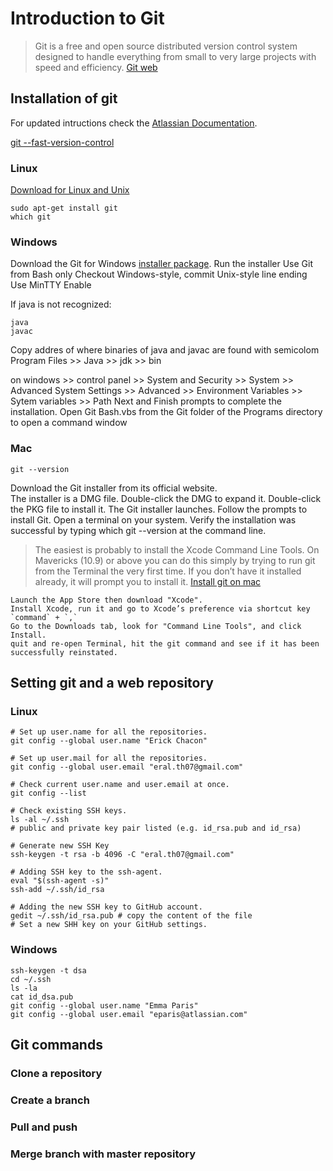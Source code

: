 # Introduction to Git

>  Git is a free and open source distributed version control system designed to handle everything from small to very large projects with speed and efficiency. [Git web](https://git-scm.com/)

## Installation of git

For updated intructions check the [Atlassian Documentation](https://confluence.atlassian.com/bitbucket/set-up-git-744723531.html).

[git --fast-version-control](https://git-scm.com/downloads)

### Linux

[Download for Linux and Unix](https://git-scm.com/download/linux)

```
sudo apt-get install git
which git
```

### Windows

Download the Git for Windows [installer package](https://git-scm.com/download/win).
Run the installer
Use Git from Bash only
Checkout Windows-style, commit Unix-style line ending
Use MinTTY
Enable

If java is not recognized:
```
java
javac
```
Copy addres of where binaries of java and javac are found with semicolom
Program Files >> Java >> jdk >> bin 

on
windows >> control panel >> System and Security >> System >> 
Advanced System Settings >> Advanced >> Environment Variables >> Sytem variables >> Path
Next and Finish prompts to complete the installation.
Open Git Bash.vbs from the Git folder of the Programs directory to open a command window

### Mac

```
git --version
```
Download the Git installer from its official website.  
The installer is a DMG file. 
Double-click the DMG to expand it.
Double-click the PKG file to install it.
The Git installer launches.
Follow the prompts to install Git.
Open a terminal on your system.
Verify the installation was successful by typing which git --version at the command line.



> The easiest is probably to install the Xcode Command Line Tools. On Mavericks (10.9) or above you can do this simply by trying to run git from the Terminal the very first time. If you don’t have it installed already, it will prompt you to install it. [Install git on mac](https://git-scm.com/book/en/v2/Getting-Started-Installing-Git)

```
Launch the App Store then download "Xcode".
Install Xcode, run it and go to Xcode’s preference via shortcut key `command` + `,`
Go to the Downloads tab, look for "Command Line Tools", and click Install.
quit and re-open Terminal, hit the git command and see if it has been successfully reinstated.
```

## Setting git and a web repository

### Linux

```
# Set up user.name for all the repositories.
git config --global user.name "Erick Chacon"

# Set up user.mail for all the repositories.
git config --global user.email "eral.th07@gmail.com"

# Check current user.name and user.email at once.
git config --list

# Check existing SSH keys.
ls -al ~/.ssh 
# public and private key pair listed (e.g. id_rsa.pub and id_rsa)

# Generate new SSH Key
ssh-keygen -t rsa -b 4096 -C "eral.th07@gmail.com"

# Adding SSH key to the ssh-agent.
eval "$(ssh-agent -s)"
ssh-add ~/.ssh/id_rsa

# Adding the new SSH key to GitHub account.
gedit ~/.ssh/id_rsa.pub # copy the content of the file
# Set a new SHH key on your GitHub settings.
```

### Windows

```
ssh-keygen -t dsa
cd ~/.ssh
ls -la
cat id_dsa.pub
git config --global user.name "Emma Paris"
git config --global user.email "eparis@atlassian.com"
```

## Git commands

### Clone a repository

### Create a branch

### Pull and push

### Merge branch with master repository

